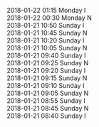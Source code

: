 2018-01-22 01:15 Monday  I  
2018-01-22 00:30 Monday  N  
2018-01-21 10:50 Sunday  I  
2018-01-21 10:45 Sunday  N  
2018-01-21 10:20 Sunday  I  
2018-01-21 10:05 Sunday  N  
2018-01-21 09:40 Sunday  I  
2018-01-21 09:25 Sunday  N  
2018-01-21 09:20 Sunday  I  
2018-01-21 09:15 Sunday  N  
2018-01-21 09:10 Sunday  I  
2018-01-21 09:05 Sunday  N  
2018-01-21 08:55 Sunday  I  
2018-01-21 08:45 Sunday  N  
2018-01-21 08:40 Sunday  I  
